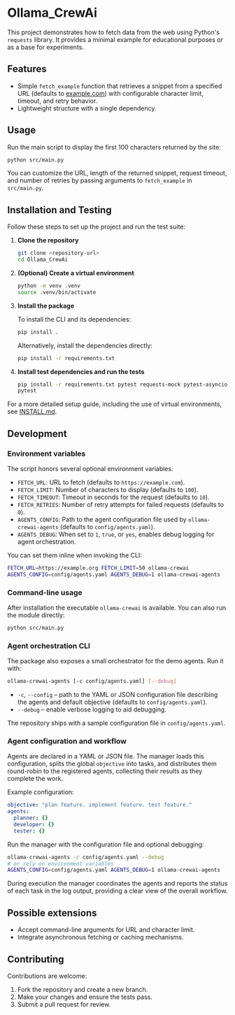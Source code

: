 # Ollama_CrewAi

This project demonstrates how to fetch data from the web using Python's `requests` library. It provides a minimal example for educational purposes or as a base for experiments.

## Features

- Simple `fetch_example` function that retrieves a snippet from a specified URL (defaults to [example.com](https://example.com)) with configurable character limit, timeout, and retry behavior.
- Lightweight structure with a single dependency.

## Usage

Run the main script to display the first 100 characters returned by the site:

```bash
python src/main.py
```

You can customize the URL, length of the returned snippet, request timeout, and number of retries by passing arguments to `fetch_example` in `src/main.py`.

## Installation and Testing

Follow these steps to set up the project and run the test suite:

1. **Clone the repository**

   ```bash
   git clone <repository-url>
   cd Ollama_CrewAi
   ```

2. **(Optional) Create a virtual environment**

   ```bash
   python -m venv .venv
   source .venv/bin/activate
   ```

3. **Install the package**

   To install the CLI and its dependencies:

   ```bash
   pip install .
   ```

   Alternatively, install the dependencies directly:

   ```bash
   pip install -r requirements.txt
   ```

4. **Install test dependencies and run the tests**

   ```bash
   pip install -r requirements.txt pytest requests-mock pytest-asyncio
   pytest
   ```

For a more detailed setup guide, including the use of virtual environments, see [INSTALL.md](INSTALL.md).

## Development

### Environment variables

The script honors several optional environment variables:

- `FETCH_URL`: URL to fetch (defaults to `https://example.com`).
- `FETCH_LIMIT`: Number of characters to display (defaults to `100`).
- `FETCH_TIMEOUT`: Timeout in seconds for the request (defaults to `10`).
- `FETCH_RETRIES`: Number of retry attempts for failed requests (defaults to `0`).
- `AGENTS_CONFIG`: Path to the agent configuration file used by
  `ollama-crewai-agents` (defaults to `config/agents.yaml`).
- `AGENTS_DEBUG`: When set to `1`, `true`, or `yes`, enables debug logging
  for agent orchestration.

You can set them inline when invoking the CLI:

```bash
FETCH_URL=https://example.org FETCH_LIMIT=50 ollama-crewai
AGENTS_CONFIG=config/agents.yaml AGENTS_DEBUG=1 ollama-crewai-agents
```

### Command-line usage

After installation the executable `ollama-crewai` is available. You can also run the module directly:

```bash
python src/main.py
```

### Agent orchestration CLI

The package also exposes a small orchestrator for the demo agents. Run
it with:

```bash
ollama-crewai-agents [-c config/agents.yaml] [--debug]
```

* `-c`, `--config` – path to the YAML or JSON configuration file
  describing the agents and default objective (defaults to
  `config/agents.yaml`).
* `--debug` – enable verbose logging to aid debugging.

The repository ships with a sample configuration file in `config/agents.yaml`.

### Agent configuration and workflow

Agents are declared in a YAML or JSON file.  The manager loads this
configuration, splits the global ``objective`` into tasks, and
distributes them round-robin to the registered agents, collecting their
results as they complete the work.

Example configuration:

```yaml
objective: "plan feature. implement feature. test feature."
agents:
  planner: {}
  developer: {}
  tester: {}
```

Run the manager with the configuration file and optional debugging:

```bash
ollama-crewai-agents -c config/agents.yaml --debug
# or rely on environment variables
AGENTS_CONFIG=config/agents.yaml AGENTS_DEBUG=1 ollama-crewai-agents
```

During execution the manager coordinates the agents and reports the
status of each task in the log output, providing a clear view of the
overall workflow.

## Possible extensions

- Accept command-line arguments for URL and character limit.
- Integrate asynchronous fetching or caching mechanisms.

## Contributing

Contributions are welcome:

1. Fork the repository and create a new branch.
2. Make your changes and ensure the tests pass.
3. Submit a pull request for review.
